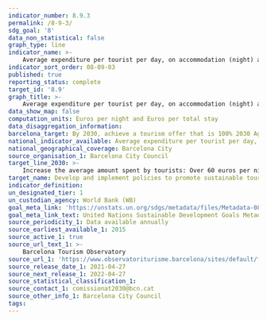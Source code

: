 ```yaml
---
indicator_number: 8.9.3
permalink: /8-9-3/
sdg_goal: '8'
data_non_statistical: false
graph_type: line
indicator_name: >-
    Average expenditure per tourist per day, on accommodation (night) and for their total stay
indicator_sort_order: 08-09-03
published: true
reporting_status: complete
target_id: '8.9'
graph_title: >-
    Average expenditure per tourist per day, on accommodation (night) and for their total stay
data_show_map: false
computation_units: Euros per night and Euros per total stay
data_disaggregation_information: 
barcelona_target: By 2030, achieve a tourism offer that is 100% 2030 Agenda: Sustainable, safe and high-quality
national_indicator_available: Average expenditure per tourist per day, on accommodation (night) and for their total stay
national_geographical_coverage: Barcelona City
source_organisation_1: Barcelona City Council
target_line_2030: >-
    Increase the average amount spent by tourists: Over 60 euros per night and 90 euros per stay
target_name: Develop and implement policies to promote sustainable tourism which create employment and promote local culture and products
indicator_definition:
un_designated_tier: 1
un_custodian_agency: World Bank (WB)
goal_meta_link: 'https://unstats.un.org/sdgs/metadata/files/Metadata-08-09-01.pdf'
goal_meta_link_text: United Nations Sustainable Development Goals Metadata (pdf 894kB)
source_periodicity_1: Data available annually
source_earliest_available_1: 2015 
source_active_1: true
source_url_text_1: >- 
	Barcelona Tourism Observatory
source_url_1: 'https://www.observatoriturisme.barcelona/sites/default/files/IAOTB18.pdf'
source_release_date_1: 2021-04-27
source_next_release_1: 2022-04-27
source_statistical_classification_1: 
source_contact_1: comissionat2030@bcn.cat
source_other_info_1: Barcelona City Council
tags:
---
```

